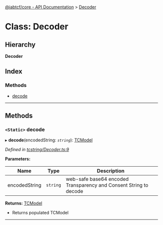 [@iabtcf/core - API Documentation](../README.md) > [Decoder](../classes/decoder.md)

# Class: Decoder

## Hierarchy

**Decoder**

## Index

### Methods

* [decode](decoder.md#decode)

---

## Methods

<a id="decode"></a>

### `<Static>` decode

▸ **decode**(encodedString: *`string`*): [TCModel](tcmodel.md)

*Defined in [tcstring/Decoder.ts:9](https://github.com/chrispaterson/iabtcf-es/blob/b06c04d/modules/core/src/tcstring/Decoder.ts#L9)*

**Parameters:**

| Name | Type | Description |
| ------ | ------ | ------ |
| encodedString | `string` |  web-safe base64 encoded Transparency and Consent String to decode |

**Returns:** [TCModel](tcmodel.md)
*   Returns populated TCModel

___

